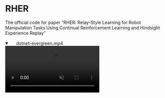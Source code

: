 # RHER
The official code for paper “RHER: Relay-Style Learning for Robot Manipulation Tasks Using Continual Reinforcement Learning and Hindsight Experience Replay”


<details open="" class="details-reset border rounded-2">
  <summary class="px-3 py-2 border-bottom">
    <svg aria-hidden="true" viewBox="0 0 16 16" version="1.1" data-view-component="true" height="16" width="16" class="octicon octicon-device-camera-video">
    <path fill-rule="evenodd" d="..."></path>
</svg>
    <span aria-label="Video description dotnet-evergreen.mp4" class="m-1">dotnet-evergreen.mp4</span>
    <span class="dropdown-caret"></span>
  </summary>

  <video src="https://github.com/kaixindelele/RHER/blob/main/RHER.mp4" data-canonical-src="https://github.com/kaixindelele/RHER/blob/main/RHER.mp4" controls="controls" muted="muted" class="d-block rounded-bottom-2 width-fit" style="max-height:640px;">

  </video>
</details>
